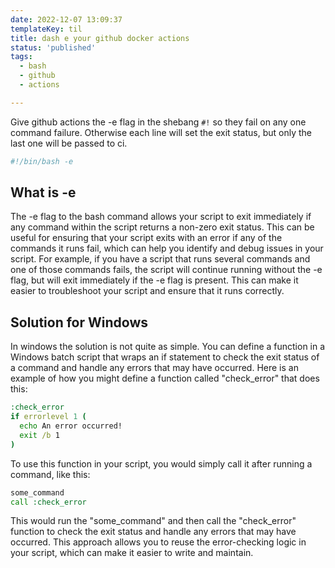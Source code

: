```yaml
---
date: 2022-12-07 13:09:37
templateKey: til
title: dash e your github docker actions
status: 'published'
tags:
  - bash
  - github
  - actions

---
```


Give github actions the -e flag in the shebang `#!` so they fail on any one
command failure.  Otherwise each line will set the exit status, but only the
last one will be passed to ci.

``` bash
#!/bin/bash -e
```

## What is -e

The -e flag to the bash command allows your script to exit immediately if any
command within the script returns a non-zero exit status. This can be useful
for ensuring that your script exits with an error if any of the commands it
runs fail, which can help you identify and debug issues in your script. For
example, if you have a script that runs several commands and one of those
commands fails, the script will continue running without the -e flag, but will
exit immediately if the -e flag is present. This can make it easier to
troubleshoot your script and ensure that it runs correctly.

## Solution for Windows

In windows the solution is not quite as simple.  You can define a function in a
Windows batch script that wraps an if statement to check the exit status of a
command and handle any errors that may have occurred. Here is an example of how
you might define a function called "check_error" that does this:

``` cmd
:check_error
if errorlevel 1 (
  echo An error occurred!
  exit /b 1
)
```

To use this function in your script, you would simply call it after running a
command, like this:

``` cmd
some_command
call :check_error
```

This would run the "some_command" and then call the "check_error" function to
check the exit status and handle any errors that may have occurred. This
approach allows you to reuse the error-checking logic in your script, which can
make it easier to write and maintain.
